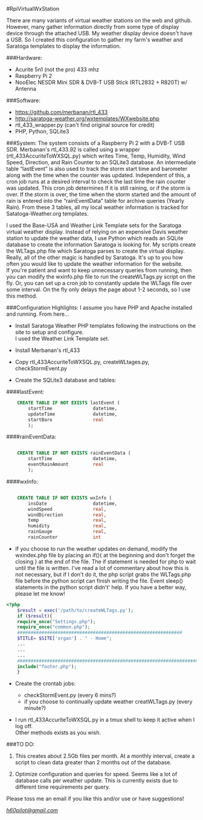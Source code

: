 ﻿#RpiVirtualWxStation

There are many variants of virtual weather stations on the web and github. However, many gather information
directly from some type of display device through the attached USB.  My weather display device doesn't have
a USB.  So I created this configuration to gather my farm's weather and Saratoga templates to display the information.    

###Hardware:
* Acurite 5n1 (not the pro) 433 mhz
* Raspberry Pi 2
* NooElec NESDR Mini SDR & DVB-T USB Stick (RTL2832 + R820T) w/ Antenna

###Software:
* https://github.com/merbanan/rtl_433
* http://saratoga-weather.org/wxtemplates/WXwebsite.php
* rtl_433_wrapper.py (can't find original source for credit)
* PHP, Python, SQLite3

###System:
The system consists of a Raspberry Pi 2 with a DVB-T USB SDR.  Merbanan's rtl_433.92 is called using a
wrapper (rtl_433AccuriteToWXSQL.py) which writes Time, Temp, Humidity, Wind Speed, Direction, and Rain
Counter to an SQLite3 database.  An intermediate table “lastEvent” is also used to track the storm start
time and barometer along with the time when the counter was updated.  Independent of this, a cron job
runs at a desired interval to check the last time the rain counter was updated.  This cron job determines
if it is still raining, or if the storm is over.  If the storm is over, the time when the storm started
and the amount of rain is entered into the “rainEventData” table for archive queries (Yearly Rain). From
these 3 tables, all my local weather information is tracked for Satatoga-Weather.org templates.  

I used the Base-USA and Weather Link Template sets for the Saratoga virtual weather display. Instead of
relying on an expensive Davis weather station to update the weather data, I use Python which reads an
SQLite database to create the information Saratoga is looking for.  My scripts create the WLTags.php
file which Saratoga parses to create the virtual display.  Really, all of the other magic is handled
by Saratoga.  It's up to you how often you would like to update the weather information for the website.  
If you're patient and want to keep unnecessary queries from running, then you can modify the wxinfo.php
file to run the createWLTags.py script on the fly. Or, you can set up a cron job to constantly update
the WLTags file over some interval.  On the fly only delays the page about 1-2 seconds, so I use this method.  

###Configuration Highlights:
I assume you have PHP and Apache installed and running.  From here...

* Install Saratoga Weather PHP templates following the instructions on the site to setup and configure.  
I used the Weather Link Template set.  

* Install Merbanan's rtl_433

* Copy  rtl_433AccuriteToWXSQL.py, createWLtages.py, checkStormEvent.py

* Create the SQLite3 database and tables:

####lastEvent:
```sql
    CREATE TABLE IF NOT EXISTS lastEvent (
        startTime               datetime,
        updateTime              datetime,
        startBaro               real
        );

```
####rainEventData:
```sql

    CREATE TABLE IF NOT EXISTS rainEventData (
        startTime               datetime,
        eventRainAmount         real
        );

```
####wxInfo:
```sql

    CREATE TABLE IF NOT EXISTS wxInfo (
        insDate                 datetime,
        windSpeed               real,
        windDirection           real,
        temp                    real,
        humidity                real,
        rainGauge               real,
        rainCounter             int
```

* If you choose to run the weather updates on demand, modify the wxindex.php file by placing an
if(){ at the beginning and don't forget the closing } at the end of the file.  The if statement
is needed for php to wait until the file is written. I've read a lot of commentary about how
this is not necessary, but if I don't do it, the php script grabs the WLTags.php file before
the python script can finish writing the file.  Event sleep() statements in the python script
didn't' help.  If you have a better way, please let me know!  

```php
<?php
    $result = exec('/path/to/createWLTags.py');
    if ($result){
    require_once("Settings.php");
    require_once("common.php");
    #############################################################
    $TITLE= $SITE['organ'] . " - Home";
    ...
    ...
    ...
    #####################################################################
    include("footer.php");
    }

```
* Create the crontab jobs:
   * checkStormEvent.py (every 6 mins?)
   * if you choose to continually update weather creatWLTags.py (every minute?)

*  I run rtl_433AccuriteToWXSQL.py in a tmux shell to keep it active when I log off.  
Other methods exists as you wish.

###TO DO:  
1.  This creates about 2.5Gb files per month.  At a monthly interval, create a script to clean data greater than 2 months out of the database.  

2.  Optimize configuration and queries for speed. Seems like a lot of database calls per weather update.  This is currently exists due to different time requirements per query.  

Please toss me an email if you like this and/or use or have suggestions!

*h60pilot@gmail.com*
